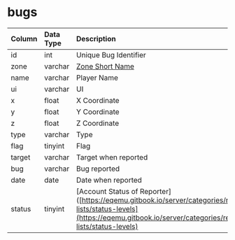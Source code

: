 # bugs

| Column | Data Type | Description |
| :--- | :--- | :--- |
| id | int | Unique Bug Identifier |
| zone | varchar | [Zone Short Name](https://eqemu.gitbook.io/server/categories/reference-list/zones) |
| name | varchar | Player Name |
| ui | varchar | UI |
| x | float | X Coordinate |
| y | float | Y Coordinate |
| z | float | Z Coordinate |
| type | varchar | Type |
| flag | tinyint | Flag |
| target | varchar | Target when reported |
| bug | varchar | Bug reported |
| date | date | Date when reported |
| status | tinyint | \[Account Status of Reporter\]\([https://eqemu.gitbook.io/server/categories/reference-lists/status-levels](https://eqemu.gitbook.io/server/categories/reference-lists/status-levels) |

